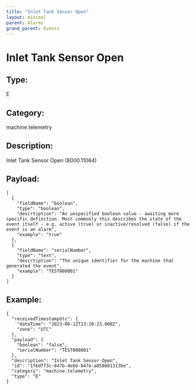 ```yaml
---
title: "Inlet Tank Sensor Open"
layout: minimal
parent: Alarms
grand_parent: Events
---
```


# Inlet Tank Sensor Open

## Type:

E

## Category:

machine.telemetry

## Description: 

Inlet Tank Sensor Open (8000.11064)

## Payload:

```
[
  {
    "fieldName": "boolean",
    "type": "boolean",
    "descrtiption": "An unspecified boolean value - awaiting more specific definition. Most commonly this describes the state of the event itself - e.g. active (true) or inactive/resolved (false) if the event is an alarm",
    "example": "true"
  },
  {
    "fieldName": "serialNumber",
    "type": "text",
    "descrtiption": "The unique identifier for the machine that generated the event",
    "example": "TEST000001"
  }
]
```

## Example:

```
{
  "receivedTimestampUtc": {
    "dateTime": "2023-06-12T13:10:23.000Z",
    "zone": "UTC"
  },
  "payload": {
    "boolean": "false",
    "serialNumber": "TEST000001"
  },
  "description": "Inlet Tank Sensor Open",
  "id": "1f6dff3c-847b-4ebb-b47e-a058601313be",
  "category": "machine.telemetry",
  "type": "E"
}
```
